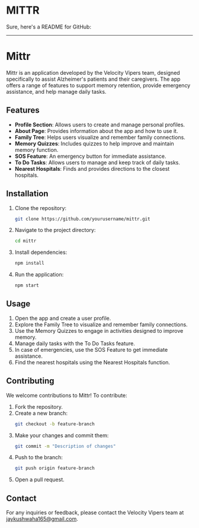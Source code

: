 # MITTR
Sure, here's a README for GitHub:

---

# Mittr

Mittr is an application developed by the Velocity Vipers team, designed specifically to assist Alzheimer's patients and their caregivers. The app offers a range of features to support memory retention, provide emergency assistance, and help manage daily tasks.

## Features

- **Profile Section**: Allows users to create and manage personal profiles.
- **About Page**: Provides information about the app and how to use it.
- **Family Tree**: Helps users visualize and remember family connections.
- **Memory Quizzes**: Includes quizzes to help improve and maintain memory function.
- **SOS Feature**: An emergency button for immediate assistance.
- **To Do Tasks**: Allows users to manage and keep track of daily tasks.
- **Nearest Hospitals**: Finds and provides directions to the closest hospitals.

## Installation

1. Clone the repository:
   ```bash
   git clone https://github.com/yourusername/mittr.git
   ```
2. Navigate to the project directory:
   ```bash
   cd mittr
   ```
3. Install dependencies:
   ```bash
   npm install
   ```
4. Run the application:
   ```bash
   npm start
   ```

## Usage

1. Open the app and create a user profile.
2. Explore the Family Tree to visualize and remember family connections.
3. Use the Memory Quizzes to engage in activities designed to improve memory.
4. Manage daily tasks with the To Do Tasks feature.
5. In case of emergencies, use the SOS Feature to get immediate assistance.
6. Find the nearest hospitals using the Nearest Hospitals function.

## Contributing

We welcome contributions to Mittr! To contribute:

1. Fork the repository.
2. Create a new branch:
   ```bash
   git checkout -b feature-branch
   ```
3. Make your changes and commit them:
   ```bash
   git commit -m "Description of changes"
   ```
4. Push to the branch:
   ```bash
   git push origin feature-branch
   ```
5. Open a pull request.


## Contact

For any inquiries or feedback, please contact the Velocity Vipers team at jaykushwaha165@gmail.com.

